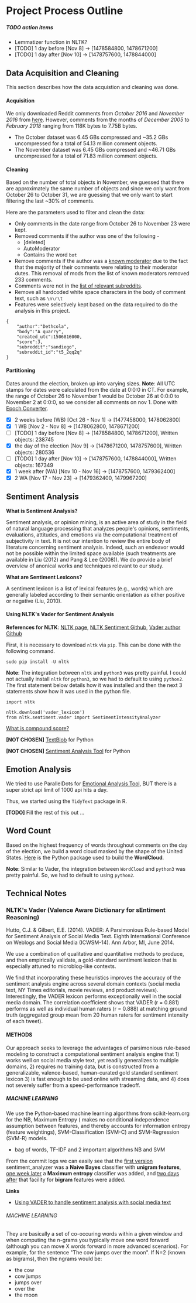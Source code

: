 # Project Process Outline

##### TODO action items
- Lemmatizer function in NLTK?
- [TODO] 1 day before [Nov 8] -> [1478584800, 1478671200]
- [TODO] 1 day after [Nov 10] -> [1478757600, 1478844000]

## Data Acquisition and Cleaning

This section describes how the data acquistion and cleaning was done.

#### Acquisition

We only downloaded Reddit comments from _October 2016_ and _November 2016_ from [here](https://files.pushshift.io/reddit/comments/). However, comments from the months of _December 2005_ to _February 2018_ ranging from 118K bytes to 7.75B bytes.

* The October dataset was 6.45 GBs compressed and ~35.2 GBs uncompressed for a total of 54.13 million comment objects. 
* The November dataset was 6.45 GBs compressed and ~46.71 GBs uncompressed for a total of 71.83 million comment objects. 

#### Cleaning

Based on the number of total objects in November, we guessed that there are approximately the same number of objects and since we only want from October 26 to October 31, we are guessing that we only want to start filtering the last ~30% of comments.

Here are the parameters used to filter and clean the data:

- Only comments in the date range from October 26 to November 23 were kept.
- Removed comments if the author was one of the following - 
  - [deleted]
  - AutoModerator
  - Contains the word `bot`
- Remove comments if the author was a [known moderator](https://files.pushshift.io/reddit/moderators/) due to the fact that the majority of their comments were relating to their moderator dutes. This removal of mods from the list of known moderators removed 233 comments.
- Comments were not in the [list of relevant subreddits](https://raw.githubusercontent.com/jShiohaha/redditCommentsAndPresidentialElection/master/Data/PoliticalSubreddits.csv).
- Remove all hardcoded white space characters in the body of comment text, such as `\n\r\t`
- Features were selectively kept based on the data required to do the analysis in this project.

```{JSON}
{  
    "author":"Dethcola",
    "body":"A quarry",
    "created_utc":1506816000,
    "score":3,
    "subreddit":"sandiego",
    "subreddit_id":"t5_2qq2q"
}
```

#### Partitioning

Dates around the election, broken up into varying sizes. **Note**: All UTC stamps for dates were calculated from the date at 0:0:0 in CT. For example, the range of October 26 to November 1 would be October 26 at 0:0:0 to November 2 at 0:0:0, so we consider all comments on nov 1. Done with [Epoch Converter](https://www.epochconverter.com).

- [x] 2 weeks before (WB) [Oct 26 - Nov 1] -> [1477458000, 1478062800]
- [x] 1 WB [Nov 2 - Nov 8] -> [1478062800, 1478671200]
- [ ] [TODO] 1 day before [Nov 8] -> [1478584800, 1478671200], Written objects: 238745
- [x] the day of the election [Nov 9] -> [1478671200, 1478757600], Written objects: 280536
- [ ] [TODO] 1 day after [Nov 10] -> [1478757600, 1478844000], Written objects: 167349
- [x] 1 week after (WA) [Nov 10 - Nov 16] -> [1478757600, 1479362400]
- [x] 2 WA [Nov 17 - Nov 23] -> [1479362400, 1479967200]

## Sentiment Analysis

**What is Sentiment Analysis?**

Sentiment analysis, or opinion mining, is an active area of
study in the field of natural language processing that analyzes people's opinions, sentiments, evaluations, attitudes, and emotions via the computational treatment of subjectivity in text. It is not our intention to review the entire body of literature concerning sentiment analysis. Indeed, such an endeavor would not be possible within the limited space available (such treatments are available in Liu (2012) and Pang & Lee (2008)). We do provide a brief overview of anonical works and techniques relevant to our study.

**What are Sentiment Lexicons?**

A sentiment lexicon  is a list of lexical features (e.g., words) which are generally labeled according to their semantic orientation as either positive or negative (Liu, 2010).

#### Using NLTK's Vader for Sentiment Analysis

**References for NLTK**: [NLTK page](http://www.nltk.org/api/nltk.sentiment.html), [NLTK Sentiment Github](https://github.com/nltk/nltk/blob/develop/nltk/sentiment/), [Vader author Github](https://github.com/cjhutto/vaderSentiment)

First, it is necessary to download `nltk` via `pip`. This can be done with the following command.

```
sudo pip install -U nltk
```

**Note**: The integration between `nltk` and `python3` was pretty painful. I could not actually install `nltk` for `python3`, so we had to default to using `python2`. The first statement below details how it was installed and then the next 3 statements show how it was used in the python file.

```{python}
import nltk

nltk.download('vader_lexicon')
from nltk.sentiment.vader import SentimentIntensityAnalyzer
```

[What is compound score?](https://github.com/cjhutto/vaderSentiment#user-content-about-the-scoring)

**[NOT CHOSEN]** [TextBlob](http://textblob.readthedocs.io/en/dev/quickstart.html#sentiment-analysis) for Python

**[NOT CHOSEN]** [Sentiment Analysis Tool](https://www.paralleldots.com) for Python

## Emotion Analysis

We tried to use ParallelDots for [Emotional Analysis Tool](https://www.paralleldots.com),  BUT there is a super strict api limit of 1000 api hits a day.

Thus, we started using the `TidyText` package in R.

**[TODO]** Fill the rest of this out ...

## Word Count

Based on the highest frequency of words throughout comments on the day of the election, we build a word cloud masked by the shape of the United States. [Here](https://github.com/amueller/word_cloud) is the Python package used to build the **WordCloud**.

**Note**: Similar to Vader, the integration between `WordCloud` and `python3` was pretty painful. So, we had to default to using `python2`.

## Technical Notes

### NLTK's Vader (Valence Aware Dictionary for sEntiment Reasoning)

Hutto, C.J. & Gilbert, E.E. (2014). VADER: A Parsimonious Rule-based Model for Sentiment Analysis of Social Media Text. 
Eighth International Conference on Weblogs and Social Media (ICWSM-14). Ann Arbor, MI, June 2014.

We use a combination of qualitative and quantitative methods to produce, and then empirically validate, a gold-standard  sentiment lexicon that is especially attuned to microblog-like contexts.

We find that incorporating these heuristics
improves the accuracy of the sentiment analysis engine
across several domain contexts (social media text, NY
Times editorials, movie reviews, and product reviews).
Interestingly, the VADER lexicon performs exceptionally
well in the social media domain. The correlation coefficient
shows that VADER (r  = 0.881) performs as well as
individual human raters (r  = 0.888) at matching ground
truth (aggregated group mean from 20 human raters for
sentiment intensity of each tweet).

#### METHODS

Our approach seeks to leverage the advantages of parsimonious rule-based modeling to construct a computational sentiment analysis engine that 1) works well on social media style text, yet readily generalizes to multiple domains, 2) requires no training data, but is constructed from a generalizable, valence-based, human-curated gold standard sentiment lexicon 3) is fast enough to be used online with streaming data, and 4) does not severely suffer from a speed-performance tradeoff.

##### MACHINE LEARNING

We use the Python-based machine learning algorithms from scikit-learn.org for the NB, Maximum Entropy ( makes no conditional independence assumption between features, and thereby accounts for information entropy (feature weightings), SVM-Classification (SVM-C) and SVM-Regression (SVM-R) models.

- bag of words, TF-IDF and 2 important algorithms NB and SVM

From the commit logs we can easily see that the [first version](https://github.com/nltk/nltk/blob/05c6336c3d3f34994b9597396e86bfd8d20ded4c/nltk/sentiment/sentiment_analyzer.py) sentiment_analyzer was a **Naive Bayes** classifier with **unigram features**, [one week later](https://github.com/nltk/nltk/commit/40c1f48e9f3046c989cab2edde952139c8c7e753) a **Maximum entropy** classifier was added, and [two days after](https://github.com/nltk/nltk/commit/54ab0322287a4b64395d26f05a654280b3ca9360) that facility for **bigram** features were added.

**Links**
- [Using VADER to handle sentiment analysis with social media text](http://t-redactyl.io/blog/2017/04/using-vader-to-handle-sentiment-analysis-with-social-media-text.html)

###### MACHINE LEARNING

They are basically a set of co-occuring words within a given window and when computing the n-grams you typically move one word forward (although you can move X words forward in more advanced scenarios). For example, for the sentence "The cow jumps over the moon". If N=2 (known as bigrams), then the ngrams would be:

* the cow
* cow jumps
* jumps over
* over the
* the moon